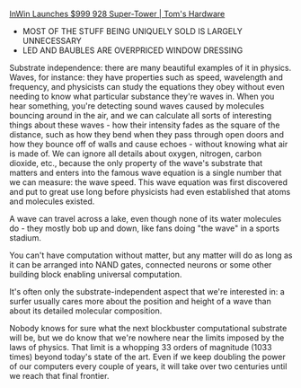 
[InWin Launches $999 928 Super-Tower | Tom's Hardware](https://www.tomshardware.com/news/inwin-928-super-tower-pc-case,39317.html)
- MOST OF THE STUFF BEING UNIQUELY SOLD IS LARGELY UNNECESSARY
- LED AND BAUBLES ARE OVERPRICED WINDOW DRESSING

Substrate independence: there are many beautiful examples of it in physics.
Waves, for instance: they have properties such as speed, wavelength and frequency, and physicists can study the equations they obey without even needing to know what particular substance they're waves in. When you hear something, you're detecting sound waves caused by molecules bouncing around in the air, and we can calculate all sorts of interesting things about these waves - how their intensity fades as the square of the distance, such as how they bend when they pass through open doors and how they bounce off of walls and cause echoes - without knowing what air is made of. We can ignore all details about oxygen, nitrogen, carbon dioxide, etc., because the only property of the wave's substrate that matters and enters into the famous wave equation is a single number that we can measure: the wave speed.
This wave equation was first discovered and put to great use long before physicists had even established that atoms and molecules existed.

A wave can travel across a lake, even though none of its water molecules do - they mostly bob up and down, like fans doing "the wave" in a sports stadium.

You can't have computation without matter, but any matter will do as long as it can be arranged into NAND gates, connected neurons or some other building block enabling universal computation.

It's often only the substrate-independent aspect that we're interested in: a surfer usually cares more about the position and height of a wave than about its detailed molecular composition.

Nobody knows for sure what the next blockbuster computational substrate will be, but we do know that we're nowhere near the limits imposed by the laws of physics.
That limit is a whopping 33 orders of magnitude (1033 times) beyond today's state of the art.
Even if we keep doubling the power of our computers every couple of years, it will take over two centuries until we reach that final frontier.
